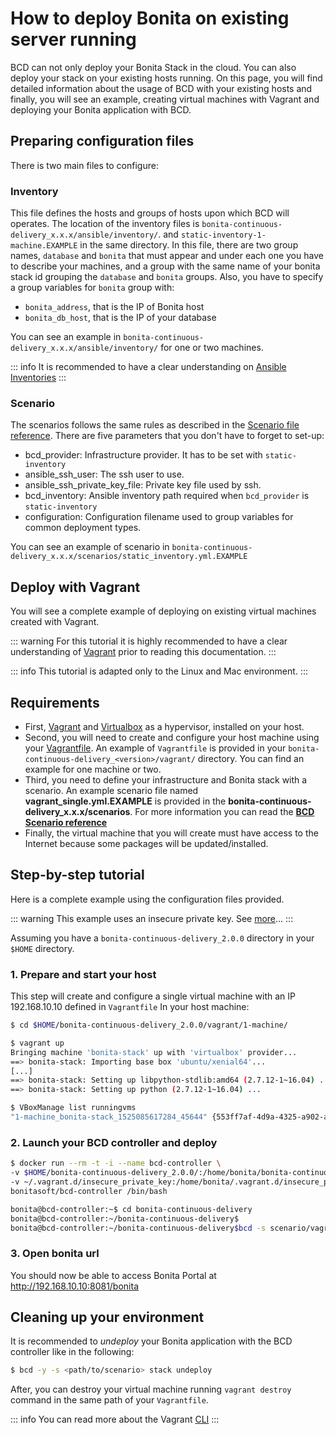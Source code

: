 # How to deploy Bonita on existing server running

BCD can not only deploy your Bonita Stack in the cloud. You can also deploy your stack on your existing hosts running.
On this page, you will find detailed information about the usage of BCD with your existing hosts and finally, 
you will see an example, creating virtual machines with Vagrant and deploying your Bonita application with BCD.

## Preparing configuration files
There is two main files to configure:
### Inventory
This file defines the hosts and groups of hosts upon which BCD will operates. The location of the inventory files is
`bonita-continuous-delivery_x.x.x/ansible/inventory/`.
and `static-inventory-1-machine.EXAMPLE` in the same directory.
In this file, there are two group names, `database` and `bonita` that must appear and under each one you have to describe
your machines, and a group with the same name of your bonita stack id grouping the `database` and `bonita` groups.
Also, you have to specify a group variables for `bonita` group with:
* `bonita_address`, that is the IP of Bonita host
* `bonita_db_host`, that is the IP of your database

You can see an example in `bonita-continuous-delivery_x.x.x/ansible/inventory/` for one or two machines.  

::: info
It is recommended to have a clear understanding on [Ansible Inventories](https://docs.ansible.com/ansible/latest/user_guide/intro_inventory.html)
:::                                                  

### Scenario
The scenarios follows the same rules as described in the [Scenario file reference](scenarios.md). There are five
parameters that you don't have to forget to set-up: 
* bcd_provider: Infrastructure provider. It has to be set with `static-inventory`
* ansible_ssh_user: The ssh user to use.
* ansible_ssh_private_key_file: Private key file used by ssh.
* bcd_inventory: Ansible inventory path required when `bcd_provider` is `static-inventory`
* configuration: Configuration filename used to group variables for common deployment types.

You can see an example of scenario in `bonita-continuous-delivery_x.x.x/scenarios/static_inventory.yml.EXAMPLE`

## Deploy with Vagrant
You will see a complete example of deploying on existing virtual machines created with Vagrant.

::: warning
For this tutorial it is highly recommended to have a clear understanding of [Vagrant](https://www.vagrantup.com/intro/index.html) prior to reading this documentation.
:::

::: info
This tutorial is adapted only to the Linux and Mac environment.
:::

## Requirements
* First, [Vagrant](https://www.vagrantup.com/downloads.html) and [Virtualbox](https://www.virtualbox.org/) as a hypervisor,
 installed on your host.
* Second, you will need to create and configure your host machine using your [Vagrantfile](https://www.vagrantup.com/docs/vagrantfile/).
An example of `Vagrantfile` is provided in your `bonita-continuous-delivery_<version>/vagrant/` directory. You can find an
example for one machine or two.
* Third, you need to define your infrastructure and Bonita stack with a scenario. An example scenario file 
named **vagrant_single.yml.EXAMPLE** is provided in the **bonita-continuous-delivery_x.x.x/scenarios**. For more
information you can read the **[BCD Scenario reference](scenarios.md)**
* Finally, the virtual machine that you will create must have access to the Internet because some packages will be updated/installed.

## Step-by-step tutorial
Here is a complete example using the configuration files provided.

::: warning
This example uses an insecure private key. See [more](https://www.vagrantup.com/docs/vagrantfile/ssh_settings.html)... 
:::

Assuming you have a `bonita-continuous-delivery_2.0.0` directory in your `$HOME` directory.

### 1. Prepare and start your host
This step will create and configure a single virtual machine with an IP 192.168.10.10 defined in `Vagrantfile`
In your host machine:
```bash
$ cd $HOME/bonita-continuous-delivery_2.0.0/vagrant/1-machine/

$ vagrant up
Bringing machine 'bonita-stack' up with 'virtualbox' provider...
==> bonita-stack: Importing base box 'ubuntu/xenial64'...
[...]
==> bonita-stack: Setting up libpython-stdlib:amd64 (2.7.12-1~16.04) ...
==> bonita-stack: Setting up python (2.7.12-1~16.04) ...

$ VBoxManage list runningvms
"1-machine_bonita-stack_1525085617284_45644" {553ff7af-4d9a-4325-a902-ae17edce1e54}

``` 
### 2. Launch your BCD controller and deploy

```bash
$ docker run --rm -t -i --name bcd-controller \
-v $HOME/bonita-continuous-delivery_2.0.0/:/home/bonita/bonita-continuous-delivery \
-v ~/.vagrant.d/insecure_private_key:/home/bonita/.vagrant.d/insecure_private_key \
bonitasoft/bcd-controller /bin/bash

bonita@bcd-controller:~$ cd bonita-continuous-delivery
bonita@bcd-controller:~/bonita-continuous-delivery$
bonita@bcd-controller:~/bonita-continuous-delivery$bcd -s scenario/vagrant_single.yml stack deploy

```

### 3. Open bonita url
You should now be able to access Bonita Portal at  http://192.168.10.10:8081/bonita

## Cleaning up your environment

It is recommended to *undeploy* your Bonita application with the BCD controller like in the following:
```bash
$ bcd -y -s <path/to/scenario> stack undeploy
```
After, you can destroy your virtual machine running `vagrant destroy` command in the same path of your `Vagrantfile`.

::: info
You can read more about the Vagrant [CLI](https://www.vagrantup.com/docs/cli/) 
:::
